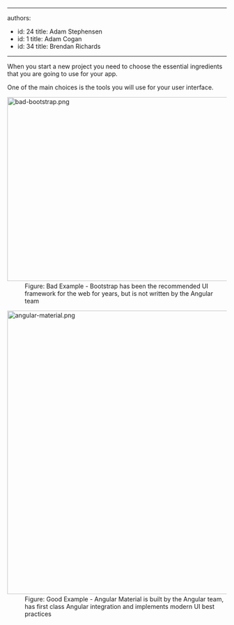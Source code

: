 

---
authors:
  - id: 24
    title: Adam Stephensen
  - id: 1
    title: Adam Cogan
  - id: 34
    title: Brendan Richards
---




<span class='intro'> <p>When you start a new project you need to choose the essential ingredients that you are going to use for your app.
<br></p><p>One of the main choices is the tools you will use for your user interface.​<br></p> </span>

<dl class="badImage"><dt>​​<img src="/PublishingImages/bad-bootstrap.png" alt="bad-bootstrap.png" style="width&#58;650px;height&#58;422px;" /></dt><dd>Figure&#58; Bad Example - Bootstrap has been the recommended UI framework for the web for years, but is not written by the Angular team</dd></dl><dl class="goodImage"><dt><img src="/PublishingImages/angular-material.png" alt="angular-material.png" style="width&#58;650px;" />​​</dt><dd>Figure&#58; Good Example - Angular Material is built by the Angular team, has first class Angular integration and implements modern UI best practices​<br></dd></dl>


